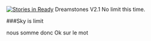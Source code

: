 [![Stories in Ready](https://badge.waffle.io/xlanex6/DreamstonesV2.png?label=ready&title=Ready)](https://waffle.io/xlanex6/DreamstonesV2)
Dreamstones V2.1
  No limit this time.

###Sky is limit

nous somme donc Ok sur le mot
